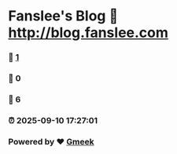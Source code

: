 # Fanslee's Blog :link: http://blog.fanslee.com 
### :page_facing_up: [1](http://blog.fanslee.com/tag.html) 
### :speech_balloon: 0 
### :hibiscus: 6 
### :alarm_clock: 2025-09-10 17:27:01 
### Powered by :heart: [Gmeek](https://github.com/Meekdai/Gmeek)
